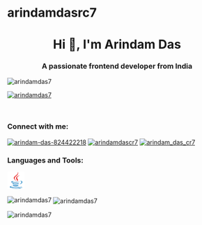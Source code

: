 # arindamdasrc7
<h1 align="center">Hi 👋, I'm Arindam Das</h1>
<h3 align="center">A passionate frontend developer from India</h3>

<p align="left"> <img src="https://komarev.com/ghpvc/?username=arindamdas7&label=Profile%20views&color=0e75b6&style=flat" alt="arindamdas7" /> </p>

<p align="left"> <a href="https://github.com/ryo-ma/github-profile-trophy"><img src="https://github-profile-trophy.vercel.app/?username=arindamdas7" alt="arindamdas7" /></a> </p>

<p align="left"> <a href="https://twitter.com/" target="blank"><img src="https://img.shields.io/twitter/follow/?logo=twitter&style=for-the-badge" alt="" /></a> </p>

<h3 align="left">Connect with me:</h3>
<p align="left">
<a href="https://linkedin.com/in/arindam-das-824422218" target="blank"><img align="center" src="https://raw.githubusercontent.com/rahuldkjain/github-profile-readme-generator/master/src/images/icons/Social/linked-in-alt.svg" alt="arindam-das-824422218" height="30" width="40" /></a>
<a href="https://fb.com/arindamdascr7" target="blank"><img align="center" src="https://raw.githubusercontent.com/rahuldkjain/github-profile-readme-generator/master/src/images/icons/Social/facebook.svg" alt="arindamdascr7" height="30" width="40" /></a>
<a href="https://instagram.com/arindam_das_cr7" target="blank"><img align="center" src="https://raw.githubusercontent.com/rahuldkjain/github-profile-readme-generator/master/src/images/icons/Social/instagram.svg" alt="arindam_das_cr7" height="30" width="40" /></a>
</p>

<h3 align="left">Languages and Tools:</h3>
<p align="left"> <a href="https://www.java.com" target="_blank" rel="noreferrer"> <img src="https://raw.githubusercontent.com/devicons/devicon/master/icons/java/java-original.svg" alt="java" width="40" height="40"/> </a> </p>

<p><img align="left" src="https://github-readme-stats.vercel.app/api/top-langs?username=arindamdas7&show_icons=true&locale=en&layout=compact" alt="arindamdas7" /></p>

<p>&nbsp;<img align="center" src="https://github-readme-stats.vercel.app/api?username=arindamdas7&show_icons=true&locale=en" alt="arindamdas7" /></p>

<p><img align="center" src="https://github-readme-streak-stats.herokuapp.com/?user=arindamdas7&" alt="arindamdas7" /></p>

